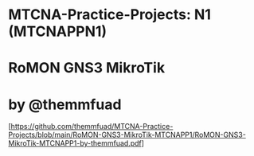 # MTCNA-Practice-Projects: N1 (MTCNAPPN1)
# RoMON GNS3 MikroTik
# by @themmfuad

[https://github.com/themmfuad/MTCNA-Practice-Projects/blob/main/RoMON-GNS3-MikroTik-MTCNAPP1/RoMON-GNS3-MikroTik-MTCNAPP1-by-themmfuad.pdf]
